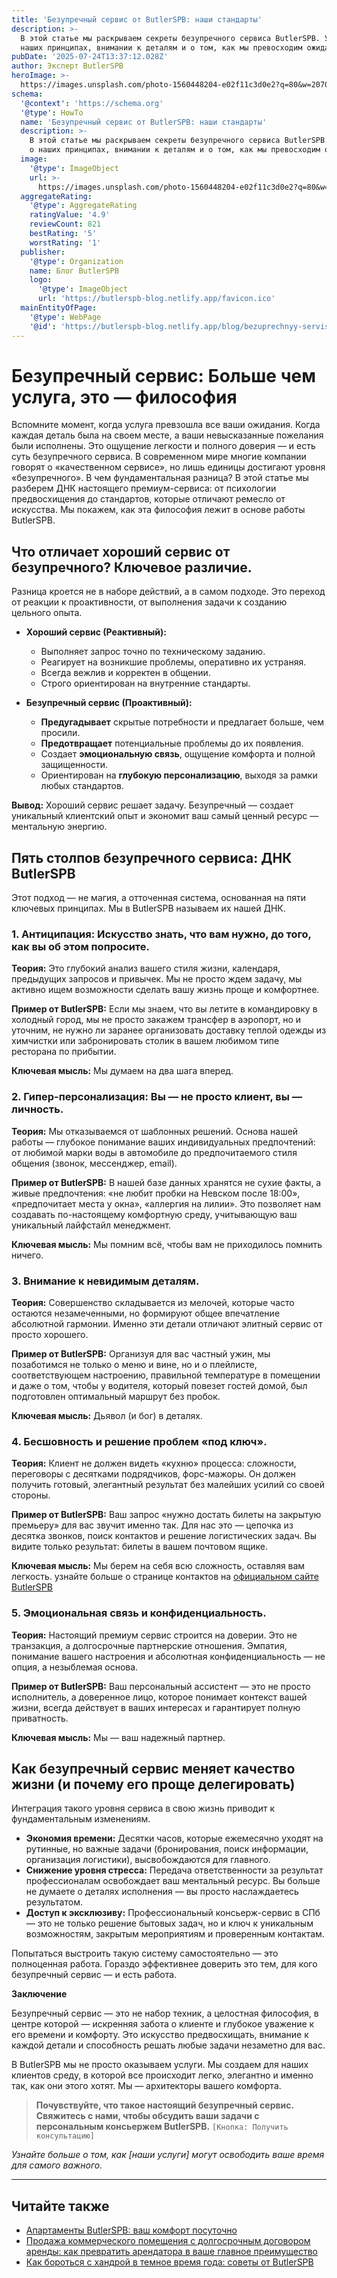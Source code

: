 ```yaml
---
title: 'Безупречный сервис от ButlerSPB: наши стандарты'
description: >-
  В этой статье мы раскрываем секреты безупречного сервиса ButlerSPB. Узнайте о
  наших принципах, внимании к деталям и о том, как мы превосходим ожидания.
pubDate: '2025-07-24T13:37:12.028Z'
author: Эксперт ButlerSPB
heroImage: >-
  https://images.unsplash.com/photo-1560448204-e02f11c3d0e2?q=80&w=2070&auto=format&fit=crop
schema:
  '@context': 'https://schema.org'
  '@type': HowTo
  name: 'Безупречный сервис от ButlerSPB: наши стандарты'
  description: >-
    В этой статье мы раскрываем секреты безупречного сервиса ButlerSPB. Узнайте
    о наших принципах, внимании к деталям и о том, как мы превосходим ожидания.
  image:
    '@type': ImageObject
    url: >-
      https://images.unsplash.com/photo-1560448204-e02f11c3d0e2?q=80&w=2070&auto=format&fit=crop
  aggregateRating:
    '@type': AggregateRating
    ratingValue: '4.9'
    reviewCount: 821
    bestRating: '5'
    worstRating: '1'
  publisher:
    '@type': Organization
    name: Блог ButlerSPB
    logo:
      '@type': ImageObject
      url: 'https://butlerspb-blog.netlify.app/favicon.ico'
  mainEntityOfPage:
    '@type': WebPage
    '@id': 'https://butlerspb-blog.netlify.app/blog/bezuprechnyy-servis/'
---
```

# Безупречный сервис: Больше чем услуга, это — философия

Вспомните момент, когда услуга превзошла все ваши ожидания. Когда каждая деталь была на своем месте, а ваши невысказанные пожелания были исполнены. Это ощущение легкости и полного доверия — и есть суть безупречного сервиса. В современном мире многие компании говорят о «качественном сервисе», но лишь единицы достигают уровня «безупречного». В чем фундаментальная разница? В этой статье мы разберем ДНК настоящего премиум-сервиса: от психологии предвосхищения до стандартов, которые отличают ремесло от искусства. Мы покажем, как эта философия лежит в основе работы ButlerSPB.

## Что отличает хороший сервис от безупречного? Ключевое различие.

Разница кроется не в наборе действий, а в самом подходе. Это переход от реакции к проактивности, от выполнения задачи к созданию цельного опыта.

*   **Хороший сервис (Реактивный):**
    *   Выполняет запрос точно по техническому заданию.
    *   Реагирует на возникшие проблемы, оперативно их устраняя.
    *   Всегда вежлив и корректен в общении.
    *   Строго ориентирован на внутренние стандарты.

*   **Безупречный сервис (Проактивный):**
    *   **Предугадывает** скрытые потребности и предлагает больше, чем просили.
    *   **Предотвращает** потенциальные проблемы до их появления.
    *   Создает **эмоциональную связь**, ощущение комфорта и полной защищенности.
    *   Ориентирован на **глубокую персонализацию**, выходя за рамки любых стандартов.

**Вывод:** Хороший сервис решает задачу. Безупречный — создает уникальный клиентский опыт и экономит ваш самый ценный ресурс — ментальную энергию.

## Пять столпов безупречного сервиса: ДНК ButlerSPB

Этот подход — не магия, а отточенная система, основанная на пяти ключевых принципах. Мы в ButlerSPB называем их нашей ДНК.

### 1. Антиципация: Искусство знать, что вам нужно, до того, как вы об этом попросите.

**Теория:** Это глубокий анализ вашего стиля жизни, календаря, предыдущих запросов и привычек. Мы не просто ждем задачу, мы активно ищем возможности сделать вашу жизнь проще и комфортнее.

**Пример от ButlerSPB:** Если мы знаем, что вы летите в командировку в холодный город, мы не просто закажем трансфер в аэропорт, но и уточним, не нужно ли заранее организовать доставку теплой одежды из химчистки или забронировать столик в вашем любимом типе ресторана по прибытии.

**Ключевая мысль:** Мы думаем на два шага вперед.

### 2. Гипер-персонализация: Вы — не просто клиент, вы — личность.

**Теория:** Мы отказываемся от шаблонных решений. Основа нашей работы — глубокое понимание ваших индивидуальных предпочтений: от любимой марки воды в автомобиле до предпочитаемого стиля общения (звонок, мессенджер, email).

**Пример от ButlerSPB:** В нашей базе данных хранятся не сухие факты, а живые предпочтения: «не любит пробки на Невском после 18:00», «предпочитает места у окна», «аллергия на лилии». Это позволяет нам создавать по-настоящему комфортную среду, учитывающую ваш уникальный лайфстайл менеджмент.

**Ключевая мысль:** Мы помним всё, чтобы вам не приходилось помнить ничего.

### 3. Внимание к невидимым деталям.

**Теория:** Совершенство складывается из мелочей, которые часто остаются незамеченными, но формируют общее впечатление абсолютной гармонии. Именно эти детали отличают элитный сервис от просто хорошего.

**Пример от ButlerSPB:** Организуя для вас частный ужин, мы позаботимся не только о меню и вине, но и о плейлисте, соответствующем настроению, правильной температуре в помещении и даже о том, чтобы у водителя, который повезет гостей домой, был подготовлен оптимальный маршрут без пробок.

**Ключевая мысль:** Дьявол (и бог) в деталях.

### 4. Бесшовность и решение проблем «под ключ».

**Теория:** Клиент не должен видеть «кухню» процесса: сложности, переговоры с десятками подрядчиков, форс-мажоры. Он должен получить готовый, элегантный результат без малейших усилий со своей стороны.

**Пример от ButlerSPB:** Ваш запрос «нужно достать билеты на закрытую премьеру» для вас звучит именно так. Для нас это — цепочка из десятка звонков, поиск контактов и решение логистических задач. Вы видите только результат: билеты в вашем почтовом ящике.

**Ключевая мысль:** Мы берем на себя всю сложность, оставляя вам легкость. узнайте больше о странице контактов на <a href="https://butlerspb.ru/contacts" target="_blank" rel="nofollow">официальном сайте ButlerSPB</a>

### 5. Эмоциональная связь и конфиденциальность.

**Теория:** Настоящий премиум сервис строится на доверии. Это не транзакция, а долгосрочные партнерские отношения. Эмпатия, понимание вашего настроения и абсолютная конфиденциальность — не опция, а незыблемая основа.

**Пример от ButlerSPB:** Ваш персональный ассистент — это не просто исполнитель, а доверенное лицо, которое понимает контекст вашей жизни, всегда действует в ваших интересах и гарантирует полную приватность.

**Ключевая мысль:** Мы — ваш надежный партнер.

## Как безупречный сервис меняет качество жизни (и почему его проще делегировать)

Интеграция такого уровня сервиса в свою жизнь приводит к фундаментальным изменениям.

*   **Экономия времени:** Десятки часов, которые ежемесячно уходят на рутинные, но важные задачи (бронирования, поиск информации, организация логистики), высвобождаются для главного.
*   **Снижение уровня стресса:** Передача ответственности за результат профессионалам освобождает ваш ментальный ресурс. Вы больше не думаете о деталях исполнения — вы просто наслаждаетесь результатом.
*   **Доступ к эксклюзиву:** Профессиональный консьерж-сервис в СПб — это не только решение бытовых задач, но и ключ к уникальным возможностям, закрытым мероприятиям и проверенным контактам.

Попытаться выстроить такую систему самостоятельно — это полноценная работа. Гораздо эффективнее доверить это тем, для кого безупречный сервис — и есть работа.

**Заключение**

Безупречный сервис — это не набор техник, а целостная философия, в центре которой — искренняя забота о клиенте и глубокое уважение к его времени и комфорту. Это искусство предвосхищать, внимание к каждой детали и способность решать любые задачи незаметно для вас.

В ButlerSPB мы не просто оказываем услуги. Мы создаем для наших клиентов среду, в которой все происходит легко, элегантно и именно так, как они этого хотят. Мы — архитекторы вашего комфорта.

> **Почувствуйте, что такое настоящий безупречный сервис. Свяжитесь с нами, чтобы обсудить ваши задачи с персональным консьержем ButlerSPB.**
> `[Кнопка: Получить консультацию]`

*Узнайте больше о том, как [наши услуги] могут освободить ваше время для самого важного.*

---

## Читайте также

*   [Апартаменты ButlerSPB: ваш комфорт посуточно](/blog/batler-apartamenty-posutochno/)
*   [Продажа коммерческого помещения с долгосрочным договором аренды: как превратить арендатора в ваше главное преимущество](/blog/prodazha-kommercheskogo-pomescheniya-s-dolgosrochnym-dogovorom-arendy/)
*   [Как бороться с хандрой в темное время года: советы от ButlerSPB](/blog/kak-borotsya-s-handroy-v-temnoe-vremya-goda/)

